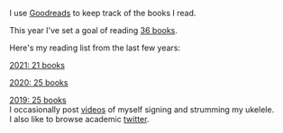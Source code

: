 I use [Goodreads](https://www.goodreads.com/user/show/36976329-aakriti-kumar) to keep track of the books I read.

This year I've set a goal of reading [36 books](https://www.goodreads.com/user_challenges/31518884).

Here's my reading list from the last few years: 

[2021: 21 books](https://www.goodreads.com/user_challenges/2594617)

[2020: 25 books](https://www.goodreads.com/user_challenges/19526861)

[2019: 25 books](https://www.goodreads.com/user_challenges/18225877)
<br>
I occasionally post [videos](https://www.instagram.com/aakritikumarmusic/?hl=en) of myself signing and strumming my ukelele. 
<br>
I also like to browse academic [twitter](https://twitter.com/aakriti1kumar).

